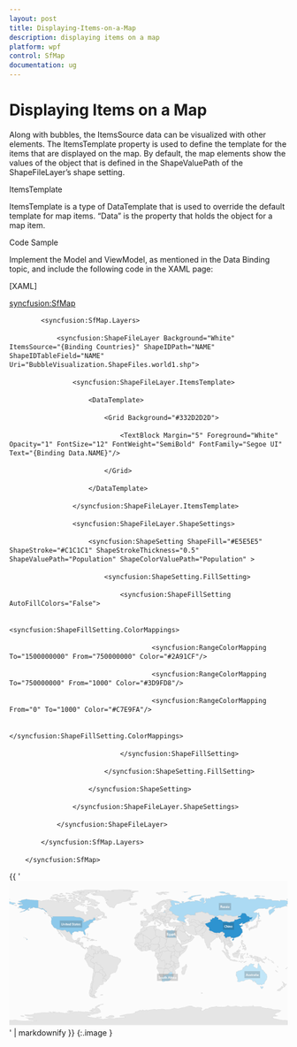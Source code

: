 ```yaml
---
layout: post
title: Displaying-Items-on-a-Map
description: displaying items on a map
platform: wpf
control: SfMap
documentation: ug
---
```


# Displaying Items on a Map

Along with bubbles, the ItemsSource data can be visualized with other elements. The ItemsTemplate property is used to define the template for the items that are displayed on the map. By default, the map elements show the values of the object that is defined in the ShapeValuePath of the ShapeFileLayer’s shape setting.

ItemsTemplate

ItemsTemplate is a type of DataTemplate that is used to override the default template for map items. “Data” is the property that holds the object for a map item.

Code Sample

Implement the Model and ViewModel, as mentioned in the Data Binding topic, and include the following code in the XAML page:

[XAML]

<syncfusion:SfMap>

            <syncfusion:SfMap.Layers>

                <syncfusion:ShapeFileLayer Background="White" ItemsSource="{Binding Countries}" ShapeIDPath="NAME" ShapeIDTableField="NAME" Uri="BubbleVisualization.ShapeFiles.world1.shp">

                    <syncfusion:ShapeFileLayer.ItemsTemplate>

                        <DataTemplate>

                            <Grid Background="#332D2D2D">

                                <TextBlock Margin="5" Foreground="White" Opacity="1" FontSize="12" FontWeight="SemiBold" FontFamily="Segoe UI" Text="{Binding Data.NAME}"/>

                            </Grid>

                        </DataTemplate>

                    </syncfusion:ShapeFileLayer.ItemsTemplate>

                    <syncfusion:ShapeFileLayer.ShapeSettings>

                        <syncfusion:ShapeSetting ShapeFill="#E5E5E5" ShapeStroke="#C1C1C1" ShapeStrokeThickness="0.5" ShapeValuePath="Population" ShapeColorValuePath="Population" >

                            <syncfusion:ShapeSetting.FillSetting>

                                <syncfusion:ShapeFillSetting AutoFillColors="False">

                                    <syncfusion:ShapeFillSetting.ColorMappings>

                                        <syncfusion:RangeColorMapping To="1500000000" From="750000000" Color="#2A91CF"/>

                                        <syncfusion:RangeColorMapping To="750000000" From="1000" Color="#3D9FD8"/>

                                        <syncfusion:RangeColorMapping From="0" To="1000" Color="#C7E9FA"/>

                                    </syncfusion:ShapeFillSetting.ColorMappings>

                                </syncfusion:ShapeFillSetting>

                            </syncfusion:ShapeSetting.FillSetting>

                        </syncfusion:ShapeSetting>

                    </syncfusion:ShapeFileLayer.ShapeSettings>

                </syncfusion:ShapeFileLayer>

            </syncfusion:SfMap.Layers>

        </syncfusion:SfMap>



{{ '![](Displaying-Items-on-a-Map_images/Displaying-Items-on-a-Map_img1.png)' | markdownify }}
{:.image }


